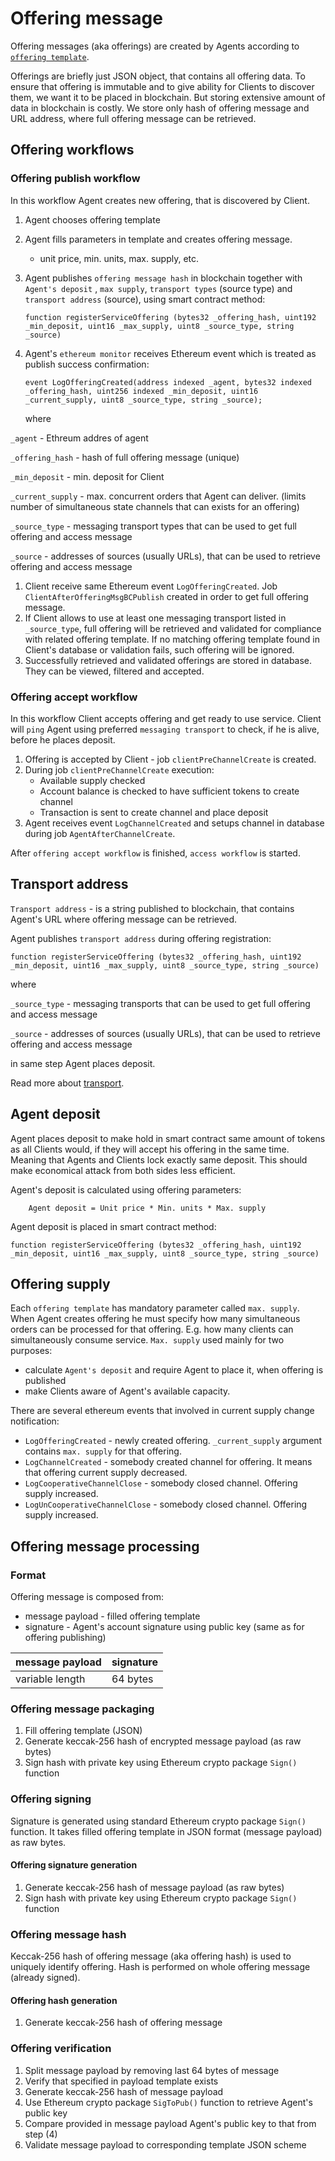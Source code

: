 # Offering message

Offering messages \(aka offerings\) are created by Agents according to [`offering template`](offering-template.md).

Offerings are briefly just JSON object, that contains all offering data. To ensure that offering is immutable and to give ability for Clients to discover them, we want it to be placed in blockchain. But storing extensive amount of data in blockchain is costly. We store only hash of offering message and URL address, where full offering message can be retrieved.

## Offering workflows

### Offering publish workflow

In this workflow Agent creates new offering, that is discovered by Client.

1. Agent chooses offering template
2. Agent fills parameters in template and creates offering message.
   * unit price, min. units, max. supply, etc.
3. Agent publishes `offering message hash` in blockchain together with `Agent's deposit` , `max supply`, `transport types` \(source type\) and `transport address` \(source\), using smart contract method:

   ```text
   function registerServiceOffering (bytes32 _offering_hash, uint192 _min_deposit, uint16 _max_supply, uint8 _source_type, string _source)
   ```

4. Agent's `ethereum monitor` receives Ethereum event which is treated as publish success confirmation:

   ```text
   event LogOfferingCreated(address indexed _agent, bytes32 indexed _offering_hash, uint256 indexed _min_deposit, uint16 _current_supply, uint8 _source_type, string _source);
   ```

   where

`_agent` - Ethreum addres of agent

`_offering_hash` - hash of full offering message \(unique\)

`_min_deposit` - min. deposit for Client

`_current_supply` - max. concurrent orders that Agent can deliver. \(limits number of simultaneous state channels that can exists for an offering\)

`_source_type` - messaging transport types that can be used to get full offering and access message

`_source` - addresses of sources \(usually URLs\), that can be used to retrieve offering and access message

1. Client receive same Ethereum event `LogOfferingCreated`. Job `ClientAfterOfferingMsgBCPublish` created in order to get full offering message. 
2. If Client allows to use at least one messaging transport listed in `_source_type`, full offering will be retrieved and validated for compliance with related offering template. If no matching offering template found in Client's database or validation fails, such offering will be ignored.
3. Successfully retrieved and validated offerings are stored in database. They can be viewed, filtered and accepted.

### Offering accept workflow

In this workflow Client accepts offering and get ready to use service. Client will `ping` Agent using preferred `messaging transport` to check, if he is alive, before he places deposit.

1. Offering is accepted by Client - job `clientPreChannelCreate` is created.
2. During job `clientPreChannelCreate` execution:
   * Available supply checked
   * Account balance is checked to have sufficient tokens to create channel
   * Transaction is sent to create channel and place deposit
3. Agent receives event `LogChannelCreated` and setups channel in database during job `AgentAfterChannelCreate`.

After `offering accept workflow` is finished, `access workflow` is started.

## Transport address

`Transport address` - is a string published to blockchain, that contains Agent's URL where offering message can be retrieved.

Agent publishes `transport address` during offering registration:

```text
function registerServiceOffering (bytes32 _offering_hash, uint192 _min_deposit, uint16 _max_supply, uint8 _source_type, string _source)
```

where

`_source_type` - messaging transports that can be used to get full offering and access message

`_source` - addresses of sources \(usually URLs\), that can be used to retrieve offering and access message

in same step Agent places deposit.

Read more about [transport](../transport.md).

## Agent deposit

Agent places deposit to make hold in smart contract same amount of tokens as all Clients would, if they will accept his offering in the same time. Meaning that Agents and Clients lock exactly same deposit. This should make economical attack from both sides less efficient.

Agent's deposit is calculated using offering parameters:

```text
    Agent deposit = Unit price * Min. units * Max. supply
```

Agent deposit is placed in smart contract method:

```text
function registerServiceOffering (bytes32 _offering_hash, uint192 _min_deposit, uint16 _max_supply, uint8 _source_type, string _source)
```

## Offering supply

Each `offering template` has mandatory parameter called `max. supply`. When Agent creates offering he must specify how many simultaneous orders can be processed for that offering. E.g. how many clients can simultaneously consume service. `Max. supply` used mainly for two purposes:

* calculate `Agent's deposit` and require Agent to place it, when offering is published
* make Clients aware of Agent's available capacity.

There are several ethereum events that involved in current supply change notification:

* `LogOfferingCreated` - newly created offering. `_current_supply` argument contains `max. supply` for that offering.
* `LogChannelCreated` - somebody created channel for offering. It means that offering current supply decreased.
* `LogCooperativeChannelClose` - somebody closed channel. Offering supply increased.
* `LogUnCooperativeChannelClose` - somebody closed channel. Offering supply increased.

## Offering message processing

### Format

Offering message is composed from:

* message payload - filled offering template
* signature - Agent's account signature using public key \(same as for offering publishing\)

| message payload | signature |
| :--- | :--- |
| variable length | 64 bytes |

### Offering message packaging

1. Fill offering template \(JSON\)
2. Generate keccak-256 hash of encrypted message payload \(as raw bytes\)
3. Sign hash with private key using Ethereum crypto package `Sign()` function

### Offering signing

Signature is generated using standard Ethereum crypto package `Sign()` function. It takes filled offering template in JSON format \(message payload\) as raw bytes.

#### Offering signature generation

1. Generate keccak-256 hash of message payload \(as raw bytes\)
2. Sign hash with private key using Ethereum crypto package `Sign()` function

### Offering message hash

Keccak-256 hash of offering message \(aka offering hash\) is used to uniquely identify offering. Hash is performed on whole offering message \(already signed\).

#### Offering hash generation

1. Generate keccak-256 hash of offering message

### Offering verification

1. Split message payload by removing last 64 bytes of message
2. Verify that specified in payload template exists
3. Generate keccak-256 hash of message payload
4. Use Ethereum crypto package `SigToPub()` function to retrieve Agent's public key
5. Compare provided in message payload Agent's public key to that from step \(4\)
6. Validate message payload to corresponding template JSON scheme

